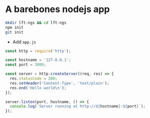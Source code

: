 # A barebones nodejs app

```bash
mkdir lft-ngs && cd lft-ngs
npm init
git init
```

* Add `app.js`

```javascript
const http = require('http');

const hostname = '127.0.0.1';
const port = 3000;

const server = http.createServer((req, res) => {
  res.statusCode = 200;
  res.setHeader('Content-Type', 'text/plain');
  res.end('Hello world\n');
});

server.listen(port, hostname, () => {
  console.log(`Server running at http://${hostname}:${port}`);
});
```
